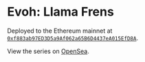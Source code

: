 # Evoh: Llama Frens

Deployed to the Ethereum mainnet at [`0xf883ab97ED3D5a9Af062a65B6D4437eA015EfD8A`](https://etherscan.io/address/0xf883ab97ED3D5a9Af062a65B6D4437eA015EfD8A).

View the series on [OpenSea](https://opensea.io/collection/evoh-llama-frens).
